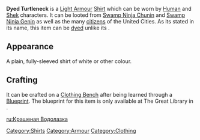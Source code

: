 **Dyed Turtleneck** is a [Light Armour](Light_Armour.md "wikilink")
[Shirt](Shirts.md "wikilink") which can be worn by
[Human](Human.md "wikilink") and [Shek](Shek.md "wikilink") characters. It can
be looted from [Swamp Ninja Chunin](Swamp_Ninja_Chunin.md "wikilink") and
[Swamp Ninja Genin](Swamp_Ninja_Genin.md "wikilink") as well as the many
[citizens](UC_Citizen.md "wikilink") of the United Cities. As its stated in
its name, this item can be
[dyed](https://kenshi.fandom.com/wiki/Colour_Scheme) unlike its [](Turtleneck.md).

## Appearance

A plain, fully-sleeved shirt of white or other colour.

## Crafting

It can be crafted on a [Clothing Bench](Clothing_Bench.md "wikilink") after
being learned through a [Blueprint](Blueprints.md "wikilink"). The
blueprint for this item is only available at The Great Library in [](Black_Scratch.md).

[ru:Крашеная Водолазка](ru:Крашеная_Водолазка "wikilink")

[Category:Shirts](Category:Shirts "wikilink")
[Category:Armour](Category:Armour "wikilink")
[Category:Clothing](Category:Clothing "wikilink")
